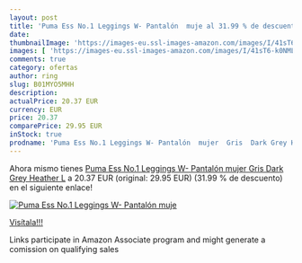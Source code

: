 ```yaml
---
layout: post
title: 'Puma Ess No.1 Leggings W- Pantalón  muje al 31.99 % de descuento'
date: 
thumbnailImage: 'https://images-eu.ssl-images-amazon.com/images/I/41sT6-k0NML._SL200_.jpg'
images: [ 'https://images-eu.ssl-images-amazon.com/images/I/41sT6-k0NML._SL200_.jpg' ]
comments: true
category: ofertas
author: ring
slug: B01MYO5MHH
description:
actualPrice: 20.37 EUR
currency: EUR
price: 20.37
comparePrice: 29.95 EUR
inStock: true
prodname: 'Puma Ess No.1 Leggings W- Pantalón  mujer  Gris  Dark Grey Heather  L'
---
```


Ahora mismo tienes [Puma Ess No.1 Leggings W- Pantalón  mujer  Gris  Dark Grey Heather  L](https://www.amazon.es/dp/B01MYO5MHH/?tag=tolees-21) a 20.37 EUR (original: 29.95 EUR) (31.99 %  de descuento) en el siguiente enlace!

[![Puma Ess No.1 Leggings W- Pantalón  muje](https://images-eu.ssl-images-amazon.com/images/I/41sT6-k0NML._SL200_.jpg)](https://www.amazon.es/dp/B01MYO5MHH/?tag=tolees-21)

[Visítala!!!](https://www.amazon.es/dp/B01MYO5MHH/?tag=tolees-21)

Links participate in Amazon Associate program and might generate a comission on qualifying sales
